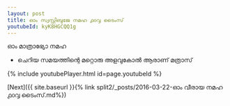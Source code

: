 ```yaml
---
layout: post
title: ഓം സ്വസ്റ്റിബുജേ നമഹ ൧൦൮ ടൈംസ്
youtubeId: kyK8HGCQQ1g
---
```

 
 
 ഓം മാത്രാഭ്യോ നമഹ 
 
 -  ചെറിയ സമയത്തിന്റെ മറ്റൊരു അളവുകോൽ ആരാണ് മത്രാസ് 
 
  
 
  
 
 
 
 
 
 


{% include youtubePlayer.html id=page.youtubeId %}
 
[Next]({{ site.baseurl }}{% link  split2/_posts/2016-03-22-ഓം വീരായ നമഹ ൧൦൮ ടൈംസ്.md%})
 
